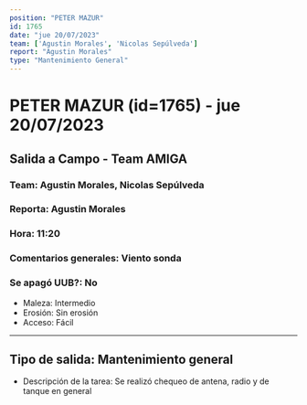 ```yaml
---
position: "PETER MAZUR"
id: 1765
date: "jue 20/07/2023"
team: ['Agustin Morales', 'Nicolas Sepúlveda']
report: "Agustin Morales"
type: "Mantenimiento General"
---
```


# PETER MAZUR (id=1765) - jue 20/07/2023
## Salida a Campo - Team AMIGA
### Team: Agustin Morales, Nicolas Sepúlveda
### Reporta: Agustin Morales
### Hora: 11:20
### Comentarios generales: Viento sonda 
### Se apagó UUB?: No 
- Maleza: Intermedio
- Erosión: Sin erosión
- Acceso: Fácil
---------
## Tipo de salida: Mantenimiento general
   - Descripción de la tarea: Se realizó chequeo de antena, radio y de tanque en general 
